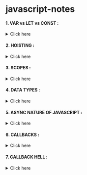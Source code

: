 # javascript-notes

#### 1. VAR vs LET vs CONST :

<details> <summary> Click here </summary> In JavaScript, the "var", "let", and "const" keywords are used to declare variables. Each keyword has a specific behavior and use case:

* "var": Variables declared with the "var" keyword are function scoped, meaning they are only accessible within the function in which they are declared. If a variable is declared without a keyword, it is automatically assigned to the global scope. Variables declared with "var" are also subject to hoisting, which means that they are moved to the top of their scope and are available before their actual declaration.

* "let": Variables declared with the "let" keyword are block scoped, meaning they are only accessible within the block in which they are declared. This is similar to "var", but the variable is only accessible within the curly braces {}. "let" also does not support hoisting.

* "const": Variables declared with the "const" keyword are also block scoped, but they cannot be reassigned after they are declared. This means that the value of a variable declared with "const" must be set at the time of declaration and cannot be changed later on.

In general, it's recommended to use "let" when you know the variable will be reassigned, and "const" when you know the variable will not be reassigned. This makes your code more readable and maintainable.

In practice, "var" is being phased out and replaced by "let" and "const" as they are considered more robust and less prone to errors. With "let" and "const" you can also avoid some of the issues that may occur with hoisting.
 </details>

#### 2. HOISTING : 

<details> <summary> Click here </summary>In JavaScript, hoisting is a behavior where variable and function declarations are moved to the top of their scope. This means that variables and functions declared with the "var" keyword are available before their actual declaration.

For example, in the following code:
```
console.log(x);
var x = 5;

```
The variable x is hoisted to the top of the scope and is undefined, so the output will be "undefined".

Similarly, in the case of function declaration:
```
hoistedFunction();
function hoistedFunction() {
  console.log("I'm a hoisted function!");
}

```
The function hoistedFunction is hoisted to the top of the scope and it can be called before its declaration

This behavior can lead to unexpected results and can make code more difficult to understand. For example, a variable declared in a function may be accessible before the function is called.

ES6 introduced the "let" and "const" keywords, which do not support hoisting, variables declared with them are accessible only within the block they are declared, and they will throw a reference error if you try to access them before their declaration.

It's a best practice to always declare variables at the top of their scope, in order to avoid confusion and potential bugs related to hoisting.
</details>

#### 3. SCOPES :
<details> <summary> Click here </summary>
In JavaScript, a scope is the context in which a variable or function is defined and accessible. There are two types of scopes in JavaScript: global scope and local scope.

Global Scope: Variables and functions declared in the global scope are accessible from anywhere in the code, including inside functions and other scopes. Variables declared without the "var", "let", or "const" keywords are automatically assigned to the global scope.

Local Scope: Variables and functions declared within a function or block (using curly braces) are only accessible within that function or block. They are said to have a local scope.

JavaScript uses a concept called scope chain to determine the scope of a variable or function. When a variable or function is accessed, the JavaScript engine starts with the innermost scope and works its way outward, checking for the variable or function in each scope. This process is called scope resolution. If the variable or function is not found in the innermost scope, the engine moves on to the next outer scope and so on, until it reaches the global scope.

The "let" and "const" keywords are block scoped, which means they are only accessible within the block they are declared, while "var" is function scoped, which means they are only accessible within the function they are declared.

Understanding scope is important when writing JavaScript code, as it can help prevent naming conflicts and unintended consequences. For example, it is important to be aware of the scope of variables when working with closures, which are a powerful feature of JavaScript that allows inner functions to access variables from the parent function's scope.
</details>

#### 4. DATA TYPES :
<details> <summary> Click here </summary>
JavaScript has several built-in data types, including:

* Number: for numeric values (e.g. 42, 3.14)
* String: for text values (e.g. "hello world")
* Boolean: for true/false values
* Symbol: for unique and immutable identifiers
* Object: for complex data structures
* Function: for executable code
* undefined: for variables that have been declared but have not been assigned a value
* Additionally, JavaScript also has a special value null, which represents the intentional absence of any object value.
</details>

#### 5. ASYNC NATURE OF JAVASCRIPT :
<details> <summary> Click here </summary>
JavaScript is single-threaded, which means that it can only process one task at a time. However, it uses an event loop to handle asynchronous tasks, such as user input, network requests, and timers. The event loop allows JavaScript to continue executing code while it is waiting for an asynchronous task to complete.

In JavaScript, asynchronous code is typically executed using callback functions, promises, and async/await.

<li> Callbacks: A callback function is passed as an argument to another function, and is executed after some kind of event or operation has completed. For example, setTimeout() function takes a callback function as an argument and calls it back after a specified amount of time has elapsed.

<li> Promises: A promise is an object that represents the eventual completion or failure of an asynchronous operation. Promises are used to handle asynchronous code in a more structured and predictable way.

<li> Async/Await: The `async` and `await` keywords are used to write asynchronous code that looks and behaves like synchronous code. The async keyword is used before a function definition to indicate that the function should return a promise. The await keyword is used before an asynchronous operation to pause the execution of the function until the promise is resolved.

<li> In JavaScript, the event loop is constantly checking the message queue for new messages to process. These messages could be user interactions, network responses, timers, or other async events. As soon as the execution stack is empty, the event loop will take the first message from the queue and will push it on the execution stack to be executed.

This allows JavaScript to handle multiple async events simultaneously without freezing the user interface or blocking other scripts.

Knowing and understanding the asynchronous nature of JavaScript is important to write efficient and non-blocking code, which is crucial for web applications with good performance.
</details>

#### 6. CALLBACKS :
<details> <summary> Click here </summary>
A callback function in JavaScript is a function that is passed as an argument to another function, and is executed after some kind of event or operation has completed.

Here is an example of a simple callback function:
```
function myFunction(callback) {
    // Do some work
    callback();
}

function myCallback() {
    console.log("Callback function has been called!");
}

myFunction(myCallback); 
// Output: "Callback function has been called!"

```
Here is another example using setTimeout():
```
function myFunction() {
    console.log("I am called immediately");
    setTimeout(function() {
        console.log("I am called after 2 seconds");
    }, 2000);
}

myFunction();

```

In the above example, the function passed to setTimeout() is a callback function because it is called back by setTimeout() after the specified time has elapsed. The output would be "I am called immediately" immediately and "I am called after 2 seconds" after 2 seconds.

Callbacks are often used in JavaScript for asynchronously executing code, for example, to handle responses from an API call, to handle the completion of a task, or to handle user inputs.

Another example is using callbacks in event listeners where we pass a callback function as a parameter to the event listener function.
```
document.getElementById("myBtn").addEventListener("click", function() {
    alert("Button was clicked");
});
```
In the above example, the function passed as the second argument to the addEventListener method is a callback function that is called when the button is clicked.

</details>

#### 7. CALLBACK HELL :
<details> <summary> Click here </summary>
Callback hell, also known as "Pyramid of Doom," is a term used to describe a situation where a large number of nested callback functions make the code difficult to read and understand. This can happen when dealing with multiple asynchronous operations that are dependent on each other.

Here is an example of callback hell:
```
step1(function (value1) {
  step2(value1, function (value2) {
    step3(value2, function (value3) {
      step4(value3, function (value4) {
        // Do something with value4
      });
    });
  });
});
```
As the number of nested callbacks increases, the code becomes harder to read and understand. It also becomes harder to add error handling, as it needs to be duplicated at every level of the nesting.

To avoid callback hell, there are several patterns that can be used such as:

<li>Using promises and promise chaining
<li>Using async/await
<li>Using control flow libraries like async.js

Promises and async/await allows you to write async code in a way that looks more like sync code, which is easier to read and understand. Control flow libraries like async.js allows you to organize async code in a way that is more readable and manageable.

It's important to keep in mind that the key is to make your code as readable and maintainable as possible, and that the solution will depend on the specific use case.
</details>
